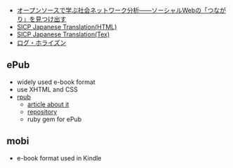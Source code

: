 * [オープンソースで学ぶ社会ネットワーク分析――ソーシャルWebの「つながり」を見つけ出す](http://www.oreilly.co.jp/books/9784873115504/)
* [SICP Japanese Translation(HTML)](http://sicp.iijlab.net/fulltext/xcont.html)
* [SICP Japanese Translation(Tex)](https://github.com/minghai/sicp-pdf)
* [ログ・ホライズン](http://ncode.syosetu.com/n8725k/)

## ePub
* widely used e-book format
* use XHTML and CSS
* [rpub](http://avdgaag.github.io/rpub/)
  * [article about it](http://arjanvandergaag.nl/blog/introducing-rpub.html)
  * [repository](https://github.com/avdgaag/rpub)
  * ruby gem for ePub

## mobi
* e-book format used in Kindle
